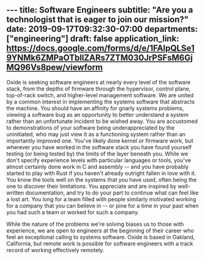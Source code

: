 --- title: Software Engineers
subtitle: "Are you a technologist that is eager to join our mission?"
date: 2019-09-17T09:32:30-07:00
departments: ["engineering"]
draft: false
application_link: https://docs.google.com/forms/d/e/1FAIpQLSe19YNMk6ZMPaOTbllZARs7ZTM030JrPSFsM6GjMQ96Vs8pew/viewform
---

Oxide is seeking software engineers at nearly every level of the software
stack, from the depths of firmware through the hypervisor, control plane,
top-of-rack switch, and higher-level management software.  We are united by
a common interest in implementing the systems software that abstracts the
machine.  You should have an affinity for gnarly systems problems, viewing a
software bug as an opportunity to better understand a system rather than an
unfortunate incident to be wished away.  You are accustomed to
demonstrations of your software being underappreciated by the uninitiated,
who may just view it as a functioning system rather than an importantly
improved one.  You've likely done kernel or firmware work, but wherever you
have worked in the software stack you have found yourself testing (or being
tested by) the limits of the layer beneath you.  While we don't specify
experience levels with particular languages or tools, you've almost
certainly done work in C and assembly -- and you have probably started to
play with Rust if you haven't already outright fallen in love with it.  You
know the tools well on the systems that you have used, often being the one
to discover their limitations.  You appreciate and are inspired by
well-written documentation, and try to do your part to continue what can
feel like a lost art.  You long for a team filled with people similarly
motivated working for a company that you can believe in -- or pine for a
time in your past when you had such a team or worked for such a company.

While the nature of the problems we're solving biases us to those with
experience, we are open to engineers at the beginning of their career who
feel an exceptional calling to systems software.  Oxide is based in Oakland,
California, but remote work is possible for software engineers with a track
record of working effectively remotely.

